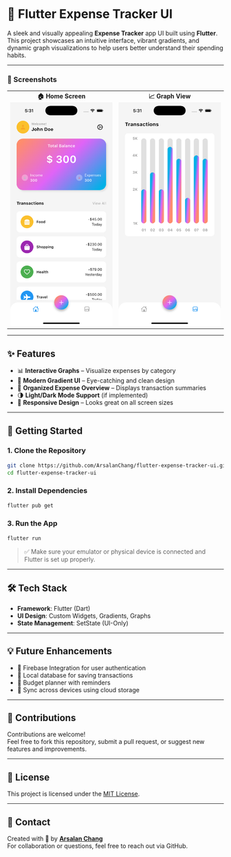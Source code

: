 
# 💸 Flutter Expense Tracker UI

A sleek and visually appealing **Expense Tracker** app UI built using **Flutter**. This project showcases an intuitive interface, vibrant gradients, and dynamic graph visualizations to help users better understand their spending habits.

---

### 📱 Screenshots

<div align="center">

<table>
  <tr>
    <td align="center">
      <b>🏠 Home Screen</b><br>
      <img src="https://github.com/ArsalanChang/expense_tracker_ui/blob/775f396a2e97e1ac0796f7cea9f32dd0138eb10d/screenshot1.png" width="250"/>
    </td>
    <td align="center">
      <b>📈 Graph View</b><br>
      <img src="https://github.com/ArsalanChang/expense_tracker_ui/blob/775f396a2e97e1ac0796f7cea9f32dd0138eb10d/screenshot2.png" width="250"/>
    </td>
  </tr>
</table>

</div>


---

## ✨ Features

- 📊 **Interactive Graphs** – Visualize expenses by category
- 🎨 **Modern Gradient UI** – Eye-catching and clean design
- 🧾 **Organized Expense Overview** – Displays transaction summaries
- 🌗 **Light/Dark Mode Support** (if implemented)
- 📱 **Responsive Design** – Looks great on all screen sizes

---

## 🚀 Getting Started

### 1. Clone the Repository

```bash
git clone https://github.com/ArsalanChang/flutter-expense-tracker-ui.git
cd flutter-expense-tracker-ui
```

### 2. Install Dependencies

```bash
flutter pub get
```

### 3. Run the App

```bash
flutter run
```

> ✅ Make sure your emulator or physical device is connected and Flutter is set up properly.

---

## 🛠️ Tech Stack

- **Framework**: Flutter (Dart)
- **UI Design**: Custom Widgets, Gradients, Graphs
- **State Management**: SetState (UI-Only)

---


## 💡 Future Enhancements

- 🔐 Firebase Integration for user authentication
- 💾 Local database for saving transactions
- 📅 Budget planner with reminders
- 🔄 Sync across devices using cloud storage

---

## 🤝 Contributions

Contributions are welcome!  
Feel free to fork this repository, submit a pull request, or suggest new features and improvements.

---

## 📄 License

This project is licensed under the [MIT License](LICENSE).

---

## 📩 Contact

Created with 💙 by **[Arsalan Chang](https://github.com/ArsalanChang)**  
For collaboration or questions, feel free to reach out via GitHub.
